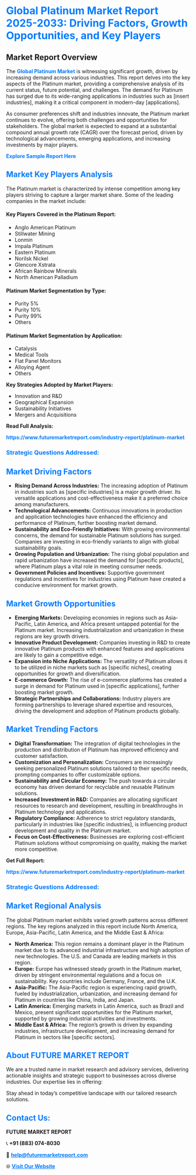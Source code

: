 <h1 style="color: #007BFF;">Global Platinum Market Report 2025-2033: Driving Factors, Growth Opportunities, and Key Players</h1>

<section id="overview">
<h2>Market Report Overview</h2>
<p>The <a href="https://www.futuremarketreport.com/industry-report/platinum-market" style="color: #007BFF; text-decoration: none;"><strong>Global Platinum Market</strong></a> is witnessing significant growth, driven by increasing demand across various industries. This report delves into the key aspects of the Platinum market, providing a comprehensive analysis of its current status, future potential, and challenges. The demand for Platinum has surged due to its wide-ranging applications in industries such as [insert industries], making it a critical component in modern-day [applications].</p>
<p>As consumer preferences shift and industries innovate, the Platinum market continues to evolve, offering both challenges and opportunities for stakeholders. The global market is expected to expand at a substantial compound annual growth rate (CAGR) over the forecast period, driven by technological advancements, emerging applications, and increasing investments by major players.</p>
</section>

<section id="overview">
<p><a href="https://www.futuremarketreport.com/request-sample/reportId=57514" style="color: #007BFF; text-decoration: none;"><strong>Explore Sample Report Here</strong></a></p>
</section>

<section id="key-players">
<h2 style="color: #007BFF;">Market Key Players Analysis</h2>
<p>The Platinum market is characterized by intense competition among key players striving to capture a larger market share. Some of the leading companies in the market include:</p>
<h4>Key Players Covered in the Platinum Report:</h4>
<ul><li>Anglo American Platinum</li><li>Stillwater Mining</li><li>Lonmin</li><li>Impala Platinum</li><li>Eastern Platinum</li><li>Norilsk Nickel</li><li>Glencore Xstrata</li><li>African Rainbow Minerals</li><li>North American Palladium</li></ul>
<h4>Platinum Market Segmentation by Type:</h4>
<ul><li>Purity 5%</li><li>Purity 10%</li><li>Purity 99%</li><li>Others</li></ul>

<h4>Platinum Market Segmentation by Application:</h4>
<ul><li>Catalysis</li><li>Medical Tools</li><li>Flat Panel Monitors</li><li>Alloying Agent</li><li>Others</li></ul>
<p><strong>Key Strategies Adopted by Market Players:</strong></p>
<ul>
<li>Innovation and R&D</li>
<li>Geographical Expansion</li>
<li>Sustainability Initiatives</li>
<li>Mergers and Acquisitions</li>
</ul>
</section>

<section>
<p><strong>Read Full Analysis: </strong></p><a href="https://www.futuremarketreport.com/industry-report/platinum-market" style="color: #007BFF; text-decoration: none;"><strong>https://www.futuremarketreport.com/industry-report/platinum-market</strong></a>
<h3 style="color: #007BFF;">Strategic Questions Addressed:</h3>
</section>

<section id="driving-factors">
<h2 style="color: #007BFF;">Market Driving Factors</h2>
<ul>
<li><strong>Rising Demand Across Industries:</strong> The increasing adoption of Platinum in industries such as [specific industries] is a major growth driver. Its versatile applications and cost-effectiveness make it a preferred choice among manufacturers.</li>
<li><strong>Technological Advancements:</strong> Continuous innovations in production and application technologies have enhanced the efficiency and performance of Platinum, further boosting market demand.</li>
<li><strong>Sustainability and Eco-Friendly Initiatives:</strong> With growing environmental concerns, the demand for sustainable Platinum solutions has surged. Companies are investing in eco-friendly variants to align with global sustainability goals.</li>
<li><strong>Growing Population and Urbanization:</strong> The rising global population and rapid urbanization have increased the demand for [specific products], where Platinum plays a vital role in meeting consumer needs.</li>
<li><strong>Government Policies and Incentives:</strong> Supportive government regulations and incentives for industries using Platinum have created a conducive environment for market growth.</li>
</ul>
</section>

<section id="growth-opportunities">
<h2 style="color: #007BFF;">Market Growth Opportunities</h2>
<ul>
<li><strong>Emerging Markets:</strong> Developing economies in regions such as Asia-Pacific, Latin America, and Africa present untapped potential for the Platinum market. Increasing industrialization and urbanization in these regions are key growth drivers.</li>
<li><strong>Innovative Product Development:</strong> Companies investing in R&D to create innovative Platinum products with enhanced features and applications are likely to gain a competitive edge.</li>
<li><strong>Expansion into Niche Applications:</strong> The versatility of Platinum allows it to be utilized in niche markets such as [specific niches], creating opportunities for growth and diversification.</li>
<li><strong>E-commerce Growth:</strong> The rise of e-commerce platforms has created a surge in demand for Platinum used in [specific applications], further boosting market growth.</li>
<li><strong>Strategic Partnerships and Collaborations:</strong> Industry players are forming partnerships to leverage shared expertise and resources, driving the development and adoption of Platinum products globally.</li>
</ul>
</section>

<section id="trending-factors">
<h2 style="color: #007BFF;">Market Trending Factors</h2>
<ul>
<li><strong>Digital Transformation:</strong> The integration of digital technologies in the production and distribution of Platinum has improved efficiency and customer satisfaction.</li>
<li><strong>Customization and Personalization:</strong> Consumers are increasingly seeking personalized Platinum solutions tailored to their specific needs, prompting companies to offer customizable options.</li>
<li><strong>Sustainability and Circular Economy:</strong> The push towards a circular economy has driven demand for recyclable and reusable Platinum solutions.</li>
<li><strong>Increased Investment in R&D:</strong> Companies are allocating significant resources to research and development, resulting in breakthroughs in Platinum technology and applications.</li>
<li><strong>Regulatory Compliance:</strong> Adherence to strict regulatory standards, particularly in industries like [specific industries], is influencing product development and quality in the Platinum market.</li>
<li><strong>Focus on Cost-Effectiveness:</strong> Businesses are exploring cost-efficient Platinum solutions without compromising on quality, making the market more competitive.</li>
</ul>
</section>

<section>
<p><strong>Get Full Report: </strong></p><a href="https://www.futuremarketreport.com/industry-report/platinum-market" style="color: #007BFF; text-decoration: none;"><strong>https://www.futuremarketreport.com/industry-report/platinum-market</strong></a>
<h3 style="color: #007BFF;">Strategic Questions Addressed:</h3>
</section>


<section id="regional-analysis">
<h2 style="color: #007BFF;">Market Regional Analysis</h2>
<p>The global Platinum market exhibits varied growth patterns across different regions. The key regions analyzed in this report include North America, Europe, Asia-Pacific, Latin America, and the Middle East & Africa:</p>
<ul>
<li><strong>North America:</strong> This region remains a dominant player in the Platinum market due to its advanced industrial infrastructure and high adoption of new technologies. The U.S. and Canada are leading markets in this region.</li>
<li><strong>Europe:</strong> Europe has witnessed steady growth in the Platinum market, driven by stringent environmental regulations and a focus on sustainability. Key countries include Germany, France, and the U.K.</li>
<li><strong>Asia-Pacific:</strong> The Asia-Pacific region is experiencing rapid growth, fueled by industrialization, urbanization, and increasing demand for Platinum in countries like China, India, and Japan.</li>
<li><strong>Latin America:</strong> Emerging markets in Latin America, such as Brazil and Mexico, present significant opportunities for the Platinum market, supported by growing industrial activities and investments.</li>
<li><strong>Middle East & Africa:</strong> The region’s growth is driven by expanding industries, infrastructure development, and increasing demand for Platinum in sectors like [specific sectors].</li>
</ul>
</section>

<footer>
<h2 style="color: #007BFF;">About FUTURE MARKET REPORT</h2>
<p>We are a trusted name in market research and advisory services, delivering actionable insights and strategic support to businesses across diverse industries. Our expertise lies in offering:</p>

<p>Stay ahead in today’s competitive landscape with our tailored research solutions.</p>

<h2 style="color: #007BFF;">Contact Us:</h2>
<p><strong>FUTURE MARKET REPORT</strong></p>
<p>📞 <strong>+91 (883) 074-8030</strong></p>
<p>📧 <strong><a href="mailto:help@futuremarketreport.com" style="color: #007BFF;">help@futuremarketreport.com</a></strong></p>
<p>🌐 <strong><a href="https://www.futuremarketreport.com/" style="color: #007BFF;">Visit Our Website</a></strong></p>
</footer>